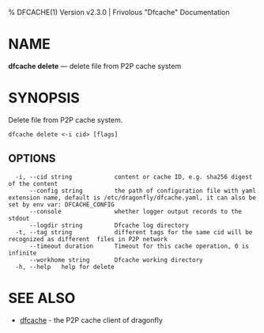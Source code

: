% DFCACHE(1) Version v2.3.0 | Frivolous "Dfcache" Documentation

# NAME

**dfcache delete** — delete file from P2P cache system

# SYNOPSIS

Delete file from P2P cache system.

```shell
dfcache delete <-i cid> [flags]
```

## OPTIONS

```shell
  -i, --cid string            content or cache ID, e.g. sha256 digest of the content
      --config string         the path of configuration file with yaml extension name, default is /etc/dragonfly/dfcache.yaml, it can also be set by env var: DFCACHE_CONFIG
      --console               whether logger output records to the stdout
      --logdir string         Dfcache log directory
  -t, --tag string            different tags for the same cid will be recognized as different  files in P2P network
      --timeout duration      Timeout for this cache operation, 0 is infinite
      --workhome string       Dfcache working directory
  -h, --help   help for delete
```

# SEE ALSO

- [dfcache](dfcache.md) - the P2P cache client of dragonfly

